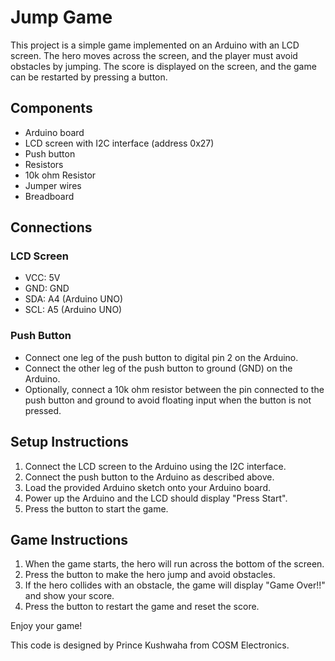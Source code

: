 # Jump Game

This project is a simple game implemented on an Arduino with an LCD screen. The hero moves across the screen, and the player must avoid obstacles by jumping. The score is displayed on the screen, and the game can be restarted by pressing a button.

## Components

- Arduino board
- LCD screen with I2C interface (address 0x27)
- Push button
- Resistors
- 10k ohm Resistor
- Jumper wires
- Breadboard

## Connections

### LCD Screen
- VCC: 5V
- GND: GND
- SDA: A4 (Arduino UNO)
- SCL: A5 (Arduino UNO)

### Push Button
- Connect one leg of the push button to digital pin 2 on the Arduino.
- Connect the other leg of the push button to ground (GND) on the Arduino.
- Optionally, connect a 10k ohm resistor between the pin connected to the push button and ground to avoid floating input when the button is not pressed.

## Setup Instructions

1. Connect the LCD screen to the Arduino using the I2C interface.
2. Connect the push button to the Arduino as described above.
3. Load the provided Arduino sketch onto your Arduino board.
4. Power up the Arduino and the LCD should display "Press Start".
5. Press the button to start the game.

## Game Instructions

1. When the game starts, the hero will run across the bottom of the screen.
2. Press the button to make the hero jump and avoid obstacles.
3. If the hero collides with an obstacle, the game will display "Game Over!!" and show your score.
4. Press the button to restart the game and reset the score.

Enjoy your game!

This code is designed by Prince Kushwaha from COSM Electronics.
